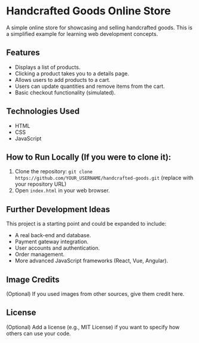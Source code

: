 # Handcrafted Goods Online Store

A simple online store for showcasing and selling handcrafted goods. This is a simplified example for learning web development concepts.

## Features

*   Displays a list of products.
*   Clicking a product takes you to a details page.
*   Allows users to add products to a cart.
*   Users can update quantities and remove items from the cart.
*   Basic checkout functionality (simulated).

## Technologies Used

*   HTML
*   CSS
*   JavaScript

## How to Run Locally (If you were to clone it):

1.  Clone the repository: `git clone https://github.com/YOUR_USERNAME/handcrafted-goods.git` (replace with your repository URL)
2.  Open `index.html` in your web browser.

## Further Development Ideas

This project is a starting point and could be expanded to include:

*   A real back-end and database.
*   Payment gateway integration.
*   User accounts and authentication.
*   Order management.
*   More advanced JavaScript frameworks (React, Vue, Angular).

## Image Credits

(Optional) If you used images from other sources, give them credit here.

## License

(Optional) Add a license (e.g., MIT License) if you want to specify how others can use your code.

